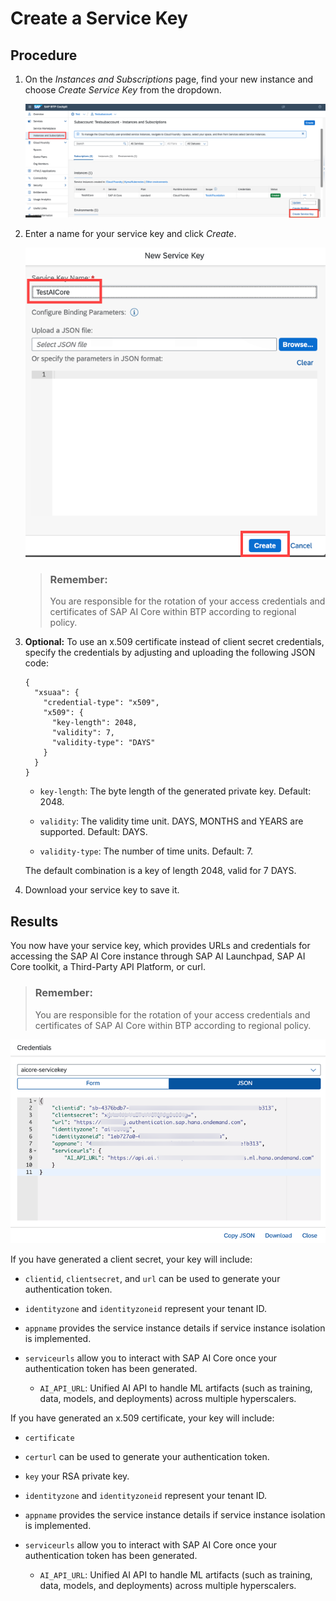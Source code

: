 <!-- loio7323ff4e37ba41c198b06e9669b80920 -->

# Create a Service Key



## Procedure

1.  On the *Instances and Subscriptions* page, find your new instance and choose *Create Service Key* from the dropdown.

    ![](images/View_Service_Instances_7ff0ecc.png)

2.  Enter a name for your service key and click *Create*.

    ![](images/New_Service_Key_0019ba4.png)

    > ### Remember:  
    > You are responsible for the rotation of your access credentials and certificates of SAP AI Core within BTP according to regional policy.

3.  **Optional:** To use an x.509 certificate instead of client secret credentials, specify the credentials by adjusting and uploading the following JSON code:

    ```
    {
      "xsuaa": {
        "credential-type": "x509",
        "x509": {
          "key-length": 2048,
          "validity": 7,
          "validity-type": "DAYS"
        }
      }
    }
    ```

    -   `key-length`: The byte length of the generated private key. Default: 2048.

    -   `validity`: The validity time unit. DAYS, MONTHS and YEARS are supported. Default: DAYS.

    -   `validity-type`: The number of time units. Default: 7.


    The default combination is a key of length 2048, valid for 7 DAYS.

4.  Download your service key to save it.




<a name="loio7323ff4e37ba41c198b06e9669b80920__result_wml_znv_p4b"/>

## Results

You now have your service key, which provides URLs and credentials for accessing the SAP AI Core instance through SAP AI Launchpad, SAP AI Core toolkit, a Third-Party API Platform, or curl.

> ### Remember:  
> You are responsible for the rotation of your access credentials and certificates of SAP AI Core within BTP according to regional policy.

![](images/Service_Key_Credentials_1e1342e.png)

If you have generated a client secret, your key will include:

-   `clientid`, `clientsecret`, and `url` can be used to generate your authentication token.

-   `identityzone` and `identityzoneid` represent your tenant ID.

-   `appname` provides the service instance details if service instance isolation is implemented.

-   `serviceurls` allow you to interact with SAP AI Core once your authentication token has been generated.

    -   `AI_API_URL`: Unified AI API to handle ML artifacts \(such as training, data, models, and deployments\) across multiple hyperscalers.



If you have generated an x.509 certificate, your key will include:

-   `certificate`

-   `certurl` can be used to generate your authentication token.

-   `key` your RSA private key.

-   `identityzone` and `identityzoneid` represent your tenant ID.

-   `appname` provides the service instance details if service instance isolation is implemented.

-   `serviceurls` allow you to interact with SAP AI Core once your authentication token has been generated.

    -   `AI_API_URL`: Unified AI API to handle ML artifacts \(such as training, data, models, and deployments\) across multiple hyperscalers.



